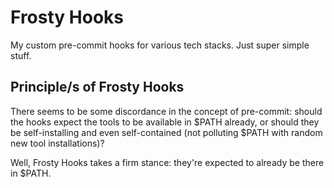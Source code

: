 # Frosty Hooks

My custom pre-commit hooks for various tech stacks. Just super simple stuff.

## Principle/s of Frosty Hooks

There seems to be some discordance in the concept of pre-commit: should the hooks expect the tools to be available in $PATH already, or should they be self-installing and even self-contained (not polluting $PATH with random new tool installations)?

Well, Frosty Hooks takes a firm stance: they're expected to already be there in $PATH.
